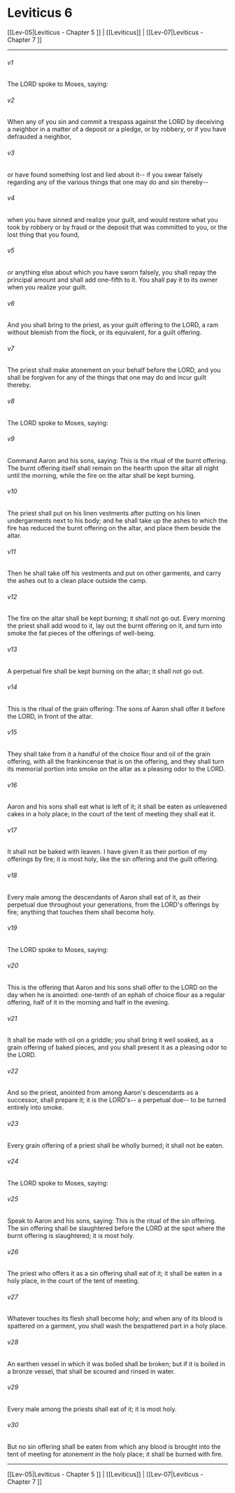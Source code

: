# Leviticus 6

[[Lev-05|Leviticus - Chapter 5 ]] | [[Leviticus]] | [[Lev-07|Leviticus - Chapter 7 ]]
***

###### v1
The LORD spoke to Moses, saying:
###### v2
When any of you sin and commit a trespass against the LORD by deceiving a neighbor in a matter of a deposit or a pledge, or by robbery, or if you have defrauded a neighbor,
###### v3
or have found something lost and lied about it-- if you swear falsely regarding any of the various things that one may do and sin thereby--
###### v4
when you have sinned and realize your guilt, and would restore what you took by robbery or by fraud or the deposit that was committed to you, or the lost thing that you found,
###### v5
or anything else about which you have sworn falsely, you shall repay the principal amount and shall add one-fifth to it. You shall pay it to its owner when you realize your guilt.
###### v6
And you shall bring to the priest, as your guilt offering to the LORD, a ram without blemish from the flock, or its equivalent, for a guilt offering.
###### v7
The priest shall make atonement on your behalf before the LORD, and you shall be forgiven for any of the things that one may do and incur guilt thereby.
###### v8
The LORD spoke to Moses, saying:
###### v9
Command Aaron and his sons, saying: This is the ritual of the burnt offering. The burnt offering itself shall remain on the hearth upon the altar all night until the morning, while the fire on the altar shall be kept burning.
###### v10
The priest shall put on his linen vestments after putting on his linen undergarments next to his body; and he shall take up the ashes to which the fire has reduced the burnt offering on the altar, and place them beside the altar.
###### v11
Then he shall take off his vestments and put on other garments, and carry the ashes out to a clean place outside the camp.
###### v12
The fire on the altar shall be kept burning; it shall not go out. Every morning the priest shall add wood to it, lay out the burnt offering on it, and turn into smoke the fat pieces of the offerings of well-being.
###### v13
A perpetual fire shall be kept burning on the altar; it shall not go out.
###### v14
This is the ritual of the grain offering: The sons of Aaron shall offer it before the LORD, in front of the altar.
###### v15
They shall take from it a handful of the choice flour and oil of the grain offering, with all the frankincense that is on the offering, and they shall turn its memorial portion into smoke on the altar as a pleasing odor to the LORD.
###### v16
Aaron and his sons shall eat what is left of it; it shall be eaten as unleavened cakes in a holy place; in the court of the tent of meeting they shall eat it.
###### v17
It shall not be baked with leaven. I have given it as their portion of my offerings by fire; it is most holy, like the sin offering and the guilt offering.
###### v18
Every male among the descendants of Aaron shall eat of it, as their perpetual due throughout your generations, from the LORD's offerings by fire; anything that touches them shall become holy.
###### v19
The LORD spoke to Moses, saying:
###### v20
This is the offering that Aaron and his sons shall offer to the LORD on the day when he is anointed: one-tenth of an ephah of choice flour as a regular offering, half of it in the morning and half in the evening.
###### v21
It shall be made with oil on a griddle; you shall bring it well soaked, as a grain offering of baked pieces, and you shall present it as a pleasing odor to the LORD.
###### v22
And so the priest, anointed from among Aaron's descendants as a successor, shall prepare it; it is the LORD's-- a perpetual due-- to be turned entirely into smoke.
###### v23
Every grain offering of a priest shall be wholly burned; it shall not be eaten.
###### v24
The LORD spoke to Moses, saying:
###### v25
Speak to Aaron and his sons, saying: This is the ritual of the sin offering. The sin offering shall be slaughtered before the LORD at the spot where the burnt offering is slaughtered; it is most holy.
###### v26
The priest who offers it as a sin offering shall eat of it; it shall be eaten in a holy place, in the court of the tent of meeting.
###### v27
Whatever touches its flesh shall become holy; and when any of its blood is spattered on a garment, you shall wash the bespattered part in a holy place.
###### v28
An earthen vessel in which it was boiled shall be broken; but if it is boiled in a bronze vessel, that shall be scoured and rinsed in water.
###### v29
Every male among the priests shall eat of it; it is most holy.
###### v30
But no sin offering shall be eaten from which any blood is brought into the tent of meeting for atonement in the holy place; it shall be burned with fire.

***

[[Lev-05|Leviticus - Chapter 5 ]] | [[Leviticus]] | [[Lev-07|Leviticus - Chapter 7 ]]
